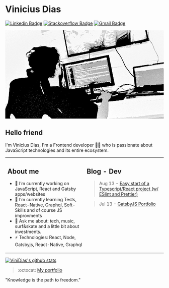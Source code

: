 # Vinicius Dias
[![Linkedin Badge](https://img.shields.io/badge/-viniciusdias-blue?style=flat-square&logo=Linkedin&logoColor=white&link=https://www.linkedin.com/in/vinicius-m-dias/)](https://www.linkedin.com/in/vinicius-m-dias/)
[![Stackoverflow Badge](https://img.shields.io/badge/-Stackoverflow-4CA143?style=flat-square&logo=Stackoverflow&logoColor=white&link=https://stackoverflow.com/users/12553623/vinicius-dias)](https://stackoverflow.com/users/12553623/vinicius-dias)
[![Gmail Badge](https://img.shields.io/badge/-viniciusimpulse@gmail.com-c14438?style=flat-square&logo=Gmail&logoColor=white&link=mailto:viniciusimpulse@gmail.com)](mailto:viniciusimpulse@gmail.com)

![me](https://raw.githubusercontent.com/ViniciusmDias/my-portfolio/master/src/images/foto-capa-git-filtrada2.jpg "Me") 

## Hello friend
I'm Vinicius Dias, I'm a Frontend developer 👨‍💻 who is passionate about JavaScript technologies and its entire ecosystem. 

<table><tr><td valign="top" width="49%">

## About me

- 🔭 I’m currently working on JavaScript, React and Gatsby apps/websites
- 🌱 I’m currently learning Tests, React-Native, Graphql, Soft-Skills and of course JS improvments
- 💬 Ask me about: tech, music, surf&skate and a little bit about investments.
-  ⚡ Technologies: React, Node, Gatsbyjs, React-Native, Graphql

</td><td valign="top" width="49%">
  
## Blog - Dev

> Aug 13 - [Easy start of a Typescript/React project (w/ ESlint and Prettier)](https://dev.to/viniciusmdias/easy-start-of-a-typescript-react-project-w-eslint-and-prettier-55d4)

> Jul 13 - [GatsbyJS Portfolio](https://dev.to/viniciusmdias/gatsbyjs-portfolio-3461)

</td></tr></table>

[![ViniDias's github stats](https://github-readme-stats.vercel.app/api?username=viniciusmdias)](https://github.com/viniciusmdias/github-readme-stats)

> :octocat: [My portfolio](https://viniciusdias.works)

"Knowledge is the path to freedom." 

